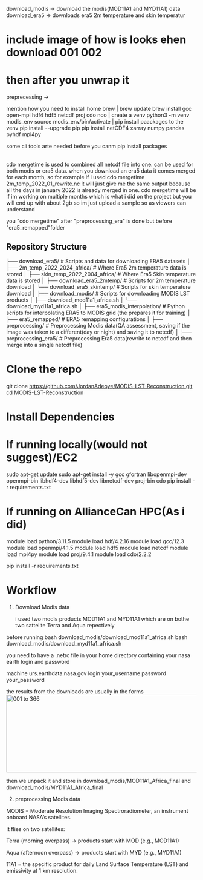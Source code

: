 download_modis -> download the modis(MOD11A1 and MYD11A1) data
download_era5 -> downloads era5 2m temperature and skin temperatur

# include image of how is looks ehen download 001 002
# then after you unwrap it

preprecessing ->

mention how you need to install home brew
|
brew update
brew install gcc open-mpi hdf4 hdf5 netcdf proj cdo nco
|
create a venv
python3 -m venv modis_env
source modis_env/bin/activate
|
pip install paackages to the venv
pip install --upgrade pip
pip install netCDF4 xarray numpy pandas pyhdf mpi4py

some cli tools arte needed before you canm pip install packages

<br>
cdo mergetime is used to combined all netcdf file into one. can be used for both modis or era5 data. when you download an era5 data it comes merged for each month, 
so for example if i used cdo mergetime 2m_temp_2022_01_rewrite.nc it will just give me the same output because all the days in january 2022 is already merged in one. cdo mergetime will be if im working on multiple months which is what i did on the project but you will end up with about 2gb so im just upload a sample so as viewers can understand


you "cdo mergetime" after "preprocessing_era" is done but before "era5_remapped"folder


## Repository Structure

├── download_era5/                # Scripts and data for downloading ERA5 datasets
│   ├── 2m_temp_2022_2024_africa/ # Where Era5 2m temperature data is stored
│   ├── skin_temp_2022_2004_africa/ # Where Era5 Skin temperature data is stored
│   ├── download_era5_2mtemp/     # Scripts for 2m temperature download
│   └── download_era5_skintemp/   # Scripts for skin temperature download
│
├── download_modis/               # Scripts for downloading MODIS LST products
│   ├── download_mod11a1_africa.sh
│   └── download_myd11a1_africa.sh
│
├── era5_modis_interpolation/     # Python scripts for interpolating ERA5 to MODIS grid (the prepares it for training)
│
├── era5_remapped/                # ERA5 remapping configurations
│
├── preprocessing/                # Preprocessing Modis data(QA assessment, saving if the image was taken to a different(day or night) and saving it to netcdf)
│
├── preprocessing_era5/           # Preprocessing Era5 data(rewrite to netcdf and then merge into a single netcdf file)


# Clone the repo

git clone https://github.com/JordanAdeoye/MODIS-LST-Reconstruction.git
cd MODIS-LST-Reconstruction

# Install Dependencies

# If running locally(would not suggest)/EC2

sudo apt-get update
sudo apt-get install -y gcc gfortran libopenmpi-dev openmpi-bin libhdf4-dev libhdf5-dev libnetcdf-dev proj-bin cdo
pip install -r requirements.txt

# If running on AllianceCan HPC(As i did) 
module load python/3.11.5
module load hdf/4.2.16
module load gcc/12.3
module load openmpi/4.1.5
module load hdf5
module load netcdf
module load mpi4py
module load proj/9.4.1
module load cdo/2.2.2

pip install -r requirements.txt

# Workflow

1. Download Modis data

   i used two modis products MOD11A1 and MYD11A1 which are on bothe two sattelite Terra and Aqua repectively
   
before running
   bash download_modis/download_mod11a1_africa.sh
    bash download_modis/download_myd11a1_africa.sh
    
   you need to have a .netrc file in your home directory containing your nasa earth login and password
   
machine urs.earthdata.nasa.gov
login your_username
password your_password

the results from the downloads are usually in the forms
<img width="1368" height="205" alt="001 to 366" src="https://github.com/user-attachments/assets/86042696-d78c-44ff-845c-3899e87df0a0" />

then we unpack it and store in download_modis/MOD11A1_Africa_final and download_modis/MYD11A1_Africa_final

2. preprocessing Modis data


   













MODIS = Moderate Resolution Imaging Spectroradiometer, an instrument onboard NASA’s satellites.

It flies on two satellites:

Terra (morning overpass) → products start with MOD (e.g., MOD11A1)

Aqua (afternoon overpass) → products start with MYD (e.g., MYD11A1)

11A1 = the specific product for daily Land Surface Temperature (LST) and emissivity at 1 km resolution.
